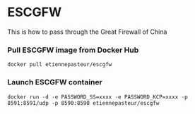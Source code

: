 # ESCGFW
This is how to pass through the Great Firewall of China

### Pull ESCGFW image from Docker Hub
`docker pull etiennepasteur/escgfw`
### Launch ESCGFW container
`docker run -d -e PASSWORD_SS=xxxx -e PASSWORD_KCP=xxxx -p 8591:8591/udp -p 8590:8590 etiennepasteur/escgfw`
